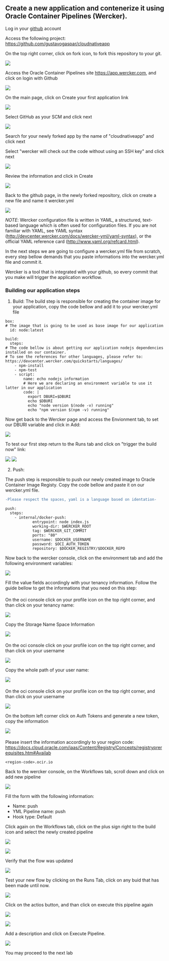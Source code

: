 ## Create a new application and contenerize it using Oracle Container Pipelines (Wercker).

Log in your [github](https://github.com/login) account 

Access the following project: https://github.com/gustavogaspar/cloudnativeapp

On the top right corner, click on fork icon, to fork this repository to your git.

![](images/git01.png)

Access the Oracle Container Pipelines site https://app.wercker.com, and click on login with Github

![](images/wercker14.png)

On the main page, click on Create your first application link

![](images/wercker15.png)

Select GitHub as your SCM and click next

![](images/wercker16.png)

Search for your newly forked app by the name of "cloudnativeapp" and click next

Select "wercker will check out the code without using an SSH key" and click next

![](images/wercker17.png)

Review the information and click in Create

![](images/wercker18.png)

Back to the github page, in the newly forked repository, click on create a new file and name it wercker.yml

![](images/git02.png)


*NOTE*: Wercker configuration file is written in YAML, a structured, text-based language which is often used for configuration files. If you are not familiar with YAML, see YAML syntax (http://devcenter.wercker.com/docs/wercker-yml/yaml-syntax), or the official YAML reference card (http://www.yaml.org/refcard.html).

In the next steps we are going to configure a wercker.yml file from scratch, every step bellow demands that you paste informations into the wercker.yml file and commit it.

Wercker is a tool that is integrated with your github, so every commit that you make will trigger the application workflow.


### Building our application steps
1. Build:
The build step is responsible for creating the container image for your application, copy the code bellow and add it to your wercker.yml file

```
box: 
# The image that is going to be used as base image for our application
  id: node:latest
    
build:
  steps:
# The code bellow is about getting our application nodejs dependencies installed on our container.
# To see the references for other languages, please refer to: https://devcenter.wercker.com/quickstarts/languages/
    - npm-install
    - npm-test
    - script:
        name: echo nodejs information
        # Here we are declaring an environment variable to use it latter in our application
        code: |
          export DBURI=$DBURI
          echo $DBURI
          echo "node version $(node -v) running"
          echo "npm version $(npm -v) running"
```

Now get back to the Wercker page and access the Envionment tab, to set our DBURI variable and click in Add:

![](images/wercker01.png)

To test our first step return to the Runs tab and click on "trigger the build now" link:

![](images/wercker02.png)
![](images/wercker03.png)

2. Push:

The push step is responsible to push our newly created image to Oracle Container Image Registy. Copy the code bellow and paste it on our wercker.yml file.
```diff
-Please respect the spaces, yaml is a language based on identation- 
```
```
push:
  steps:
    - internal/docker-push:
            entrypoint: node index.js
            working-dir: $WERCKER_ROOT
            tag: $WERCKER_GIT_COMMIT
            ports: "80"
            username: $DOCKER_USERNAME
            password: $OCI_AUTH_TOKEN
            repository: $DOCKER_REGISTRY/$DOCKER_REPO
```

Now back to the wercker console, click on the environment tab and add the following environment variables:

![](images/wercker04.png)

Fill the value fields accordingly with your tenancy information. Follow the guide bellow to get the informations that you need on this step:

#### <TENANCY NAMESPACE>

On the oci console click on your profile icon on the top right corner, and than click on your tenancy name:

![](images/oci01.png)

Copy the Storage Name Space Information

![](images/oci02.png)


#### <USERNAME>

On the oci console click on your profile icon on the top right corner, and than click on your username

![](images/oci03.png)

Copy the whole path of your user name:

![](images/oci04.png)

#### <OCI AUTH TOKEN>

On the oci console click on your profile icon on the top right corner, and than click on your username

![](images/oci03.png)

On the bottom left corner click on Auth Tokens and generate a new token, copy the information

![](images/oci05.png)

#### <OCIR REGION>

Please insert the information accordingly to your region code: https://docs.cloud.oracle.com/iaas/Content/Registry/Concepts/registryprerequisites.htm#Availab
```
<region-code>.ocir.io
```

Back to the wercker console, on the Workflows tab, scroll down and click on add new pipeline

![](images/wercker05.png)

Fill the form with the following information:

* Name: push
* YML Pipeline name: push
* Hook type: Default


Click again on the  Workflows tab, click on the plus sign right to the build icon and select the newly created pipeline

![](images/wercker07.png)

![](images/wercker08.png)

Verify that the flow was updated

![](images/wercker09.png)

Test your new flow by clicking on the Runs Tab, click on any buid that has been made until now.

![](images/wercker10.png)

Click on the actios button, and than click on execute this pipeline again

![](images/wercker11.png)

![](images/wercker12.png)

Add a description and click on Execute Pipeline.

![](images/wercker13.png)

You may proceed to the next lab